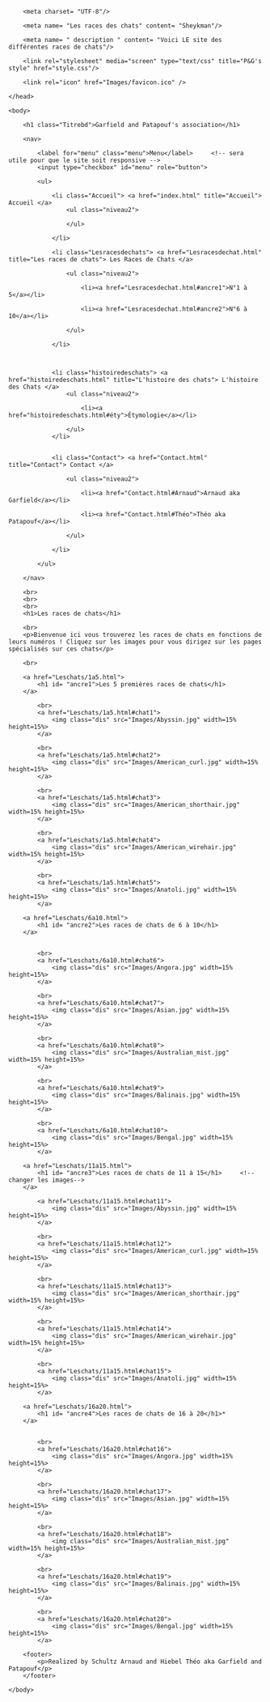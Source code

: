 <!DOCTYPE html PUBLIC "􀀀/ /W3C/ /DTD XHTML 1 . 0 S t r i c t / / EN"" h t t p : / /www.w3 . org /TR/ xhtml1 /DTD/ x h tml 1􀀀s t r i c t . d t d ">

<html xmlns= " h t t p s : / /www.w3 . org /TR/ xhtml1 / " xml : l ang= " f r ">
	<head>
		<title>Garfield et Patapouf</title>

		<meta charset= "UTF-8"/>
		
		<meta name= "Les races des chats" content= "Sheykman"/>
		
		<meta name= " description " content= "Voici LE site des différentes races de chats"/>
		
		<link rel="stylesheet" media="screen" type="text/css" title="P&G's style" href="style.css"/>
	
		<link rel="icon" href="Images/favicon.ico" />

	</head>
	
	<body>

		<h1 class="Titrebd">Garfield and Patapouf's association</h1>
		
		<nav>
		
			<label for="menu" class="menu">Menu</label>		<!-- sera utile pour que le site soit responsive -->
			<input type="checkbox" id="menu" role="button">
			
			<ul>
				
				<li class="Accueil"> <a href="index.html" title="Accueil"> Accueil </a> 
					<ul class="niveau2">
						
					</ul>
					
				</li>
					
				<li class="Lesracesdechats"> <a href="Lesracesdechat.html" title="Les races de chats"> Les Races de Chats </a> 
					
					<ul class="niveau2">
						
						<li><a href="Lesracesdechat.html#ancre1">N°1 à 5</a></li>
							
						<li><a href="Lesracesdechat.html#ancre2">N°6 à 10</a></li>
							
					</ul>
					
				</li>
					
				
					
				<li class="histoiredeschats"> <a href="histoiredeschats.html" title="L'histoire des chats"> L'histoire des Chats </a>
					<ul class="niveau2">
						
						<li><a href="histoiredeschats.html#éty">Étymologie</a></li>
							
					</ul> 
				</li>
					
					
				<li class="Contact"> <a href="Contact.html" title="Contact"> Contact </a> 
				
					<ul class="niveau2">
						
						<li><a href="Contact.html#Arnaud">Arnaud aka Garfield</a></li>
							
						<li><a href="Contact.html#Théo">Théo aka Patapouf</a></li>
							
					</ul>
				
				</li>
				
			</ul>
			
		</nav>
		
		<br>
		<br>
		<br>
		<h1>Les races de chats</h1>
		
		<br>
		<p>Bienvenue ici vous trouverez les races de chats en fonctions de leurs numéros ! Cliquez sur les images pour vous dirigez sur les pages spécialisés sur ces chats</p>
		
		<br>
		
		<a href="Leschats/1a5.html">
			<h1 id= "ancre1">Les 5 premières races de chats</h1>
		</a>
				
			<br>
			<a href="Leschats/1a5.html#chat1">	
				<img class="dis" src="Images/Abyssin.jpg" width=15% height=15%>
			</a> 
			
			<br>
			<a href="Leschats/1a5.html#chat2">	
				<img class="dis" src="Images/American_curl.jpg" width=15% height=15%>
			</a>
			
			<br>
			<a href="Leschats/1a5.html#chat3">
				<img class="dis" src="Images/American_shorthair.jpg" width=15% height=15%>
			</a>

			<br>
			<a href="Leschats/1a5.html#chat4">	
				<img class="dis" src="Images/American_wirehair.jpg" width=15% height=15%>
			</a>

			<br>
			<a href="Leschats/1a5.html#chat5">	
				<img class="dis" src="Images/Anatoli.jpg" width=15% height=15%>
			</a>

		<a href="Leschats/6a10.html">
			<h1 id= "ancre2">Les races de chats de 6 à 10</h1>
		</a>


			<br>
			<a href="Leschats/6a10.html#chat6">	
				<img class="dis" src="Images/Angora.jpg" width=15% height=15%>
			</a>

			<br>
			<a href="Leschats/6a10.html#chat7">	
				<img class="dis" src="Images/Asian.jpg" width=15% height=15%>
			</a>

			<br>
			<a href="Leschats/6a10.html#chat8">
				<img class="dis" src="Images/Australian_mist.jpg" width=15% height=15%>
			</a>

			<br>
			<a href="Leschats/6a10.html#chat9">
				<img class="dis" src="Images/Balinais.jpg" width=15% height=15%>
			</a>

			<br>
			<a href="Leschats/6a10.html#chat10">
				<img class="dis" src="Images/Bengal.jpg" width=15% height=15%>
			</a>
		
		<a href="Leschats/11a15.html">
			<h1 id= "ancre3">Les races de chats de 11 à 15</h1> 	<!--changer les images-->	
		</a>

			<a href="Leschats/11a15.html#chat11">	
				<img class="dis" src="Images/Abyssin.jpg" width=15% height=15%>
			</a> 
			
			<br>
			<a href="Leschats/11a15.html#chat12">	
				<img class="dis" src="Images/American_curl.jpg" width=15% height=15%>
			</a>
			
			<br>
			<a href="Leschats/11a15.html#chat13">
				<img class="dis" src="Images/American_shorthair.jpg" width=15% height=15%>
			</a>

			<br>
			<a href="Leschats/11a15.html#chat14">	
				<img class="dis" src="Images/American_wirehair.jpg" width=15% height=15%>
			</a>

			<br>
			<a href="Leschats/11a15.html#chat15">	
				<img class="dis" src="Images/Anatoli.jpg" width=15% height=15%>
			</a>

		<a href="Leschats/16a20.html">
			<h1 id= "ancre4">Les races de chats de 16 à 20</h1>*
		</a>


			<br>
			<a href="Leschats/16a20.html#chat16">	
				<img class="dis" src="Images/Angora.jpg" width=15% height=15%>
			</a>

			<br>
			<a href="Leschats/16a20.html#chat17">	
				<img class="dis" src="Images/Asian.jpg" width=15% height=15%>
			</a>

			<br>
			<a href="Leschats/16a20.html#chat18">
				<img class="dis" src="Images/Australian_mist.jpg" width=15% height=15%>
			</a>

			<br>
			<a href="Leschats/16a20.html#chat19">
				<img class="dis" src="Images/Balinais.jpg" width=15% height=15%>
			</a>

			<br>
			<a href="Leschats/16a20.html#chat20">
				<img class="dis" src="Images/Bengal.jpg" width=15% height=15%>
			</a>
		
		<footer>
			<p>Realized by Schultz Arnaud and Hiebel Théo aka Garfield and Patapouf</p>
		</footer>
	
	</body>



</html>

